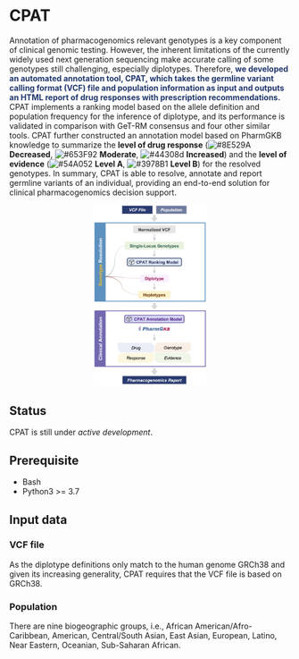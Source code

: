 # CPAT


Annotation of pharmacogenomics relevant genotypes is a key component of clinical genomic testing. However, the inherent limitations of the currently widely used next generation sequencing make accurate calling of some genotypes still challenging, especially diplotypes. Therefore, <span style="color:#20376D"><b>we developed an automated annotation tool, CPAT, which takes the germline variant calling format (VCF) file and population information as input and outputs an HTML report of drug responses with prescription recommendations.</b></span> CPAT implements a ranking model based on the allele definition and population frequency for the inference of diplotype, and its performance is validated in comparison with GeT-RM consensus and four other similar tools. CPAT further constructed an annotation model based on PharmGKB knowledge to summarize the <b>level of drug response</b> (![#8E529A](https://via.placeholder.com/15/8E529A/000000?text=+) <b>Decreased</b>, ![#653F92](https://via.placeholder.com/15/653F92/000000?text=+) <b>Moderate</b>, ![#44308d](https://via.placeholder.com/15/44308d/000000?text=+) <b>Increased</b>) and the <b>level of evidence</b> (![#54A052](https://via.placeholder.com/15/54A052/000000?text=+) <b>Level A</b>, ![#3978B1](https://via.placeholder.com/15/3978B1/000000?text=+) <b>Level B</b>) for the resolved genotypes. In summary, CPAT is able to resolve, annotate and report germline variants of an individual, providing an end-to-end solution for clinical pharmacogenomics decision support.

<p align="center">
<img src="./assets/cpat_architecture.png" width="40%" />
</p>

## Status
CPAT is still under _active development_.
## Prerequisite
- Bash
- Python3 >= 3.7
## Input data
### VCF file
As the diplotype definitions only match to the human genome GRCh38 and given its increasing generality, CPAT requires that the VCF file is based on GRCh38.

### Population
There are nine biogeographic groups, i.e., African American/Afro-Caribbean, American, Central/South Asian, East Asian, European, Latino, Near Eastern, Oceanian, Sub-Saharan African.